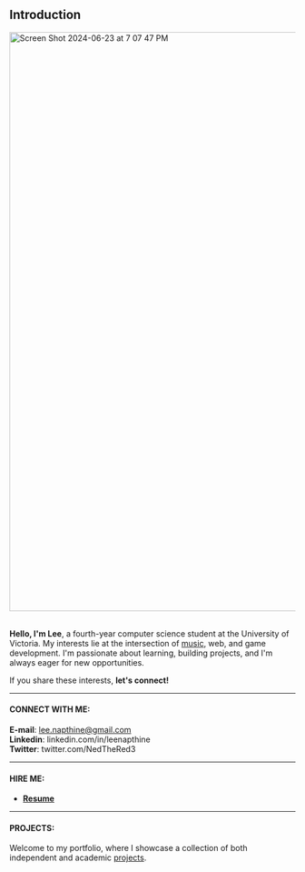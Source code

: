 ## Introduction
<img width="1019" alt="Screen Shot 2024-06-23 at 7 07 47 PM" src="https://github.com/NeddTheRedd/NeddTheRedd/assets/153869055/2eab8ea9-728f-41be-9e48-50dc48ec8d40">
<br>

<br>

**Hello, I'm Lee**, a fourth-year computer science student at the University of Victoria. My interests lie at the intersection of [music](https://open.spotify.com/artist/50gZGkC4xYd5vJUBEnXwXP), web, and game development. I'm passionate about learning, building projects, and I'm always eager for new opportunities. 
<br>

If you share these interests, **let's connect!** <br>

---
#### CONNECT WITH ME:

**E-mail**: lee.napthine@gmail.com <br>
**Linkedin**: linkedin.com/in/leenapthine <br>
**Twitter**: twitter.com/NedTheRed3 <br>

---
#### HIRE ME:

* **[Resume](https://github.com/leenapthine/Resume/blob/main/Lee%20Napthine%20Resume%20-%20Co-op%20May%2010th%2C%202025.pdf)**

---
#### PROJECTS:

Welcome to my portfolio, where I showcase a collection of both independent and academic [projects](https://github.com/NeddTheRedd/Portfolio-Index).
